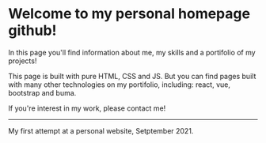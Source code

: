 # Welcome to my personal homepage github!

In this page you'll find information about me, my skills and a portifolio of my projects!

This page is built with pure HTML, CSS and JS. But you can find pages built with many
other technologies on my portifolio, including: react, vue, bootstrap and buma.

If you're interest in my work, please contact me!

---

My first attempt at a personal website, Setptember 2021.

